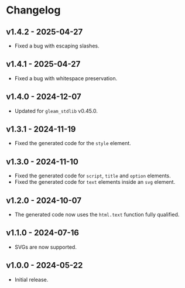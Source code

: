 # Changelog

## v1.4.2 - 2025-04-27

- Fixed a bug with escaping slashes.

## v1.4.1 - 2025-04-27

- Fixed a bug with whitespace preservation.

## v1.4.0 - 2024-12-07

- Updated for `gleam_stdlib` v0.45.0.

## v1.3.1 - 2024-11-19

- Fixed the generated code for the `style` element.

## v1.3.0 - 2024-11-10

- Fixed the generated code for `script`, `title` and `option` elements.
- Fixed the generated code for `text` elements inside an `svg` element.

## v1.2.0 - 2024-10-07

- The generated code now uses the `html.text` function fully qualified.

## v1.1.0 - 2024-07-16

- SVGs are now supported.

## v1.0.0 - 2024-05-22

- Initial release.
